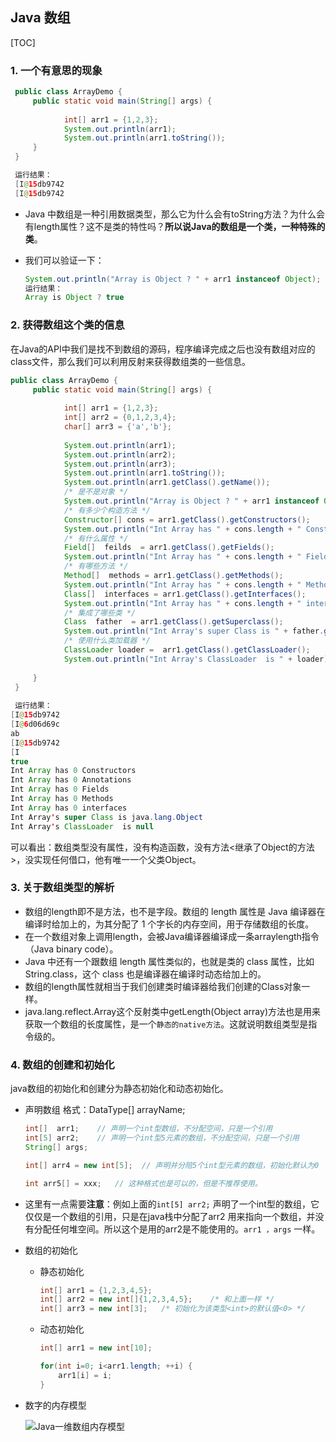 ## Java 数组

[TOC]

### 1. 一个有意思的现象

```java
 public class ArrayDemo {
	 public static void main(String[] args) {
			
			int[] arr1 = {1,2,3};			
			System.out.println(arr1);
			System.out.println(arr1.toString());		 
	 }
 }

 运行结果：
 [I@15db9742
 [I@15db9742 
```

- Java 中数组是一种引用数据类型，那么它为什么会有toString方法？为什么会有length属性？这不是类的特性吗？**所以说Java的数组是一个类，一种特殊的类**。


- 我们可以验证一下：

  ```java
  System.out.println("Array is Object ? " + arr1 instanceof Object);
  运行结果：
  Array is Object ? true 
  ```

### 2. 获得数组这个类的信息

在Java的API中我们是找不到数组的源码，程序编译完成之后也没有数组对应的class文件，那么我们可以利用反射来获得数组类的一些信息。

```java
public class ArrayDemo {
	 public static void main(String[] args) {
			
			int[] arr1 = {1,2,3};
			int[] arr2 = {0,1,2,3,4};
			char[] arr3 = {'a','b'};
			
			System.out.println(arr1);	
			System.out.println(arr2);
			System.out.println(arr3);		
			System.out.println(arr1.toString());			
			System.out.println(arr1.getClass().getName());
			/* 是不是对象 */
			System.out.println("Array is Object ? " + arr1 instanceof Object);
			/* 有多少个构造方法 */
			Constructor[] cons = arr1.getClass().getConstructors();
			System.out.println("Int Array has " + cons.length + " Constructors");
			/* 有什么属性 */
			Field[]  feilds  = arr1.getClass().getFields();
			System.out.println("Int Array has " + cons.length + " Fields");	
			/* 有哪些方法 */	
			Method[]  methods = arr1.getClass().getMethods();
			System.out.println("Int Array has " + cons.length + " Methods");					/* 实现了什么接口 */			
			Class[]  interfaces = arr1.getClass().getInterfaces();
			System.out.println("Int Array has " + cons.length + " interfaces");
			/* 集成了哪些类 */
			Class  father  = arr1.getClass().getSuperclass();
			System.out.println("Int Array's super Class is " + father.getName());
			/* 使用什么类加载器 */
			ClassLoader	loader =  arr1.getClass().getClassLoader();
			System.out.println("Int Array's ClassLoader  is " + loader);
		
	 }
 }
 
 运行结果：
[I@15db9742
[I@6d06d69c
ab
[I@15db9742
[I
true
Int Array has 0 Constructors
Int Array has 0 Annotations
Int Array has 0 Fields
Int Array has 0 Methods
Int Array has 0 interfaces
Int Array's super Class is java.lang.Object
Int Array's ClassLoader  is null  
```

可以看出：数组类型没有属性，没有构造函数，没有方法<继承了Object的方法>，没实现任何借口，他有唯一一个父类Object。

### 3. 关于数组类型的解析

- 数组的length即不是方法，也不是字段。数组的 length 属性是 Java 编译器在编译时给加上的，为其分配了 1 个字长的内存空间，用于存储数组的长度。
- 在一个数组对象上调用length，会被Java编译器编译成一条arraylength指令（Java binary code）。
- Java 中还有一个跟数组 length 属性类似的，也就是类的 class 属性，比如 String.class，这个 class 也是编译器在编译时动态给加上的。
- 数组的length属性就相当于我们创建类时编译器给我们创建的Class对象一样。
- java.lang.reflect.Array这个反射类中getLength(Object array)方法也是用来获取一个数组的长度属性，是一个``静态的native方法``。这就说明数组类型是指令级的。

### 4. 数组的创建和初始化

java数组的初始化和创建分为静态初始化和动态初始化。

- 声明数组    格式：DataType[<size>]   arrayName;

  ```java
  int[]  arr1;    // 声明一个int型数组，不分配空间，只是一个引用
  int[5] arr2;    // 声明一个int型5元素的数组，不分配空间，只是一个引用
  String[] args;  

  int[] arr4 = new int[5];  // 声明并分陪5个int型元素的数组，初始化默认为0

  int arr5[] = xxx;   // 这种格式也是可以的，但是不推荐使用。
  ```


- 这里有一点需要**注意**：例如上面的```int[5] arr2;``` 声明了一个int型的数组，它仅仅是一个数组的引用，只是在java栈中分配了arr2 用来指向一个数组，并没有分配任何堆空间。所以这个是用的arr2是不能使用的。```arr1 ，args``` 一样。

- 数组的初始化

  - 静态初始化

    ```java
    int[] arr1 = {1,2,3,4,5};
    int[] arr2 = new int[]{1,2,3,4,5};    /* 和上面一样 */
    int[] arr3 = new int[3];   /* 初始化为该类型<int>的默认值<0> */
    ```

  - 动态初始化

    ```java
    int[] arr1 = new int[10];

    for(int i=0; i<arr1.length; ++i) {
      	arr1[i] = i;
    }
    ```

- 数字的内存模型

  ![Java一维数组内存模型](G:\work\java\Java_SE_Base\array\Java一维数组内存模型.jpg)

  ​






